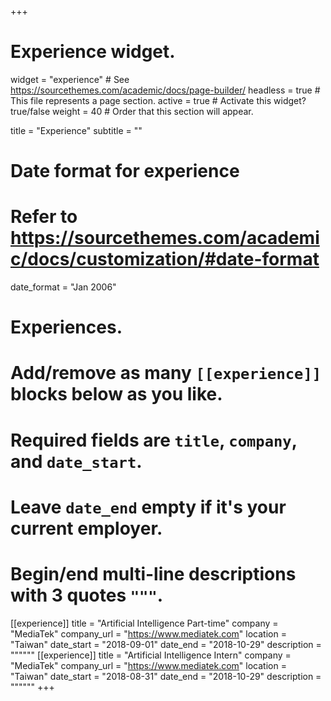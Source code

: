 +++
# Experience widget.
widget = "experience"  # See https://sourcethemes.com/academic/docs/page-builder/
headless = true  # This file represents a page section.
active = true  # Activate this widget? true/false
weight = 40  # Order that this section will appear.

title = "Experience"
subtitle = ""

# Date format for experience
#   Refer to https://sourcethemes.com/academic/docs/customization/#date-format
date_format = "Jan 2006"

# Experiences.
#   Add/remove as many `[[experience]]` blocks below as you like.
#   Required fields are `title`, `company`, and `date_start`.
#   Leave `date_end` empty if it's your current employer.
#   Begin/end multi-line descriptions with 3 quotes `"""`.
[[experience]]
  title = "Artificial Intelligence Part-time"
  company = "MediaTek"
  company_url = "https://www.mediatek.com"
  location = "Taiwan"
  date_start = "2018-09-01"
  date_end = "2018-10-29"
  description = """"""
[[experience]]
  title = "Artificial Intelligence Intern"
  company = "MediaTek"
  company_url = "https://www.mediatek.com"
  location = "Taiwan"
  date_start = "2018-08-31"
  date_end = "2018-10-29"
  description = """"""
+++
